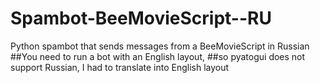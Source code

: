 # Spambot-BeeMovieScript--RU
Python spambot that sends messages from a BeeMovieScript in Russian
##You need to run a bot with an English layout,
##so pyatogui does not support Russian, I had to translate into English layout
